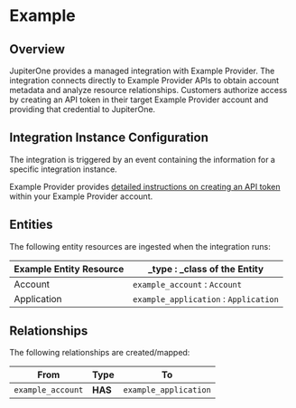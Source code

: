 # Example

## Overview

JupiterOne provides a managed integration with Example Provider. The integration
connects directly to Example Provider APIs to obtain account metadata and
analyze resource relationships. Customers authorize access by creating an API
token in their target Example Provider account and providing that credential to
JupiterOne.

## Integration Instance Configuration

The integration is triggered by an event containing the information for a
specific integration instance.

Example Provider provides [detailed instructions on creating an API token][1]
within your Example Provider account.

## Entities

The following entity resources are ingested when the integration runs:

| Example Entity Resource | \_type : \_class of the Entity        |
| ----------------------- | ------------------------------------- |
| Account                 | `example_account` : `Account`         |
| Application             | `example_application` : `Application` |

## Relationships

The following relationships are created/mapped:

| From              | Type    | To                    |
| ----------------- | ------- | --------------------- |
| `example_account` | **HAS** | `example_application` |

[1]: https://jupiterone.io/
